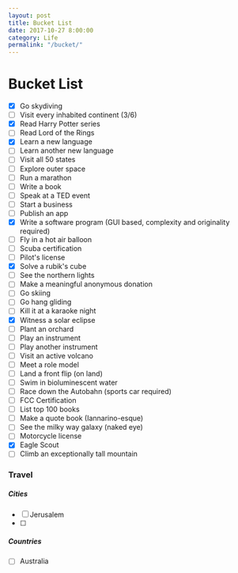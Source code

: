 ```yaml
---
layout: post
title: Bucket List
date: 2017-10-27 8:00:00
category: Life
permalink: "/bucket/"
---
```


# Bucket List
- [x] Go skydiving
- [ ] Visit every inhabited continent (3/6)
- [x] Read Harry Potter series
- [ ] Read Lord of the Rings
- [x] Learn a new language
- [ ] Learn another new language
- [ ] Visit all 50 states
- [ ] Explore outer space
- [ ] Run a marathon
- [ ] Write a book
- [ ] Speak at a TED event
- [ ] Start a business
- [ ] Publish an app
- [x] Write a software program (GUI based, complexity and originality required)
- [ ] Fly in a hot air balloon
- [ ] Scuba certification
- [ ] Pilot's license
- [x] Solve a rubik's cube
- [ ] See the northern lights
- [ ] Make a meaningful anonymous donation
- [ ] Go skiing
- [ ] Go hang gliding
- [ ] Kill it at a karaoke night
- [x] Witness a solar eclipse
- [ ] Plant an orchard
- [ ] Play an instrument
- [ ] Play another instrument
- [ ] Visit an active volcano
- [ ] Meet a role model
- [ ] Land a front flip (on land)
- [ ] Swim in bioluminescent water
- [ ] Race down the Autobahn (sports car required)
- [ ] FCC Certification
- [ ] List top 100 books
- [ ] Make a quote book (Iannarino-esque)
- [ ] See the milky way galaxy (naked eye)
- [ ] Motorcycle license
- [x] Eagle Scout
- [ ] Climb an exceptionally tall mountain

### Travel

##### Cities
- [ ] Jerusalem
- [ ] 

##### Countries
- [ ] Australia

